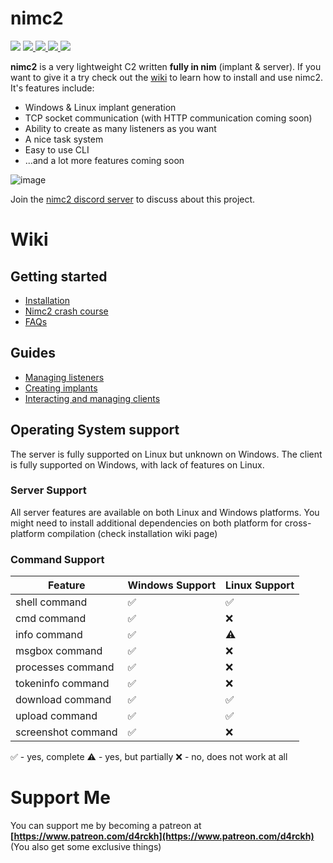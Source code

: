 # nimc2
<div>
<img src="https://img.shields.io/github/stars/d4rckh/nimc2"></img>
<a href="https://github.com/d4rckh/nimc2/issues">
  <img src="https://img.shields.io/github/issues/d4rckh/nimc2"></img>
</a>
<a href="https://github.com/d4rckh/nimc2/network">
  <img src="https://img.shields.io/github/forks/d4rckh/nimc2"></img>
</a>
<a href="https://github.com/d4rckh/nimc2/blob/main/LICENSE">
  <img src="https://img.shields.io/github/license/d4rckh/nimc2"></img>
</a>
<img src="https://img.shields.io/github/languages/top/d4rckh/nimc2"></img><br>
</div>

**nimc2** is a very lightweight C2 written **fully in nim** (implant & server). If you want to give it a try check out the [wiki](https://github.com/d4rckh/nimc2/wiki) to learn how to install and use nimc2. It's features include:
- Windows & Linux implant generation
- TCP socket communication (with HTTP communication coming soon)
- Ability to create as many listeners as you want
- A nice task system
- Easy to use CLI
- ...and a lot more features coming soon

![image](https://user-images.githubusercontent.com/35298550/167257694-1cda7f5c-a013-4910-af93-f51ad1d6ca4a.png)

Join the [nimc2 discord server](https://discord.gg/dUwqQzk5UM) to discuss about this project.

# Wiki

## Getting started

- [Installation](https://github.com/d4rckh/nimc2/wiki/Installation)
- [Nimc2 crash course](https://github.com/d4rckh/nimc2/wiki/Usage)
- [FAQs](https://github.com/d4rckh/nimc2/wiki/FAQs)

## Guides

- [Managing listeners](https://github.com/d4rckh/nimc2/wiki/Managing-listeners)
- [Creating implants](https://github.com/d4rckh/nimc2/wiki/Creating-implants)
- [Interacting and managing clients](https://github.com/d4rckh/nimc2/wiki/Interacting-and-managing-clients)

## Operating System support

The server is fully supported on Linux but unknown on Windows. The client is fully supported on Windows, with lack of features on Linux.

### Server Support

All server features are available on both Linux and Windows platforms. You might need to install additional dependencies on both platform for cross-platform compilation (check installation wiki page)


### Command Support

| Feature | Windows Support | Linux Support |
|---|---|---|
| shell command | ✅ | ✅ |
| cmd command | ✅ | ❌ |
| info command | ✅ | ⚠️ |
| msgbox command | ✅ | ❌ |
| processes command | ✅ | ❌ |
| tokeninfo command | ✅ | ❌ |
| download command | ✅ | ✅ |
| upload command | ✅ | ✅ |
| screenshot command | ✅ | ❌ |

✅ - yes, complete
⚠️ - yes, but partially
❌ - no, does not work at all

# Support Me

You can support me by becoming a patreon at **[https://www.patreon.com/d4rckh](https://www.patreon.com/d4rckh)** (You also get some exclusive things)
